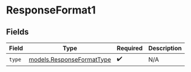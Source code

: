 # ResponseFormat1


## Fields

| Field                                                        | Type                                                         | Required                                                     | Description                                                  |
| ------------------------------------------------------------ | ------------------------------------------------------------ | ------------------------------------------------------------ | ------------------------------------------------------------ |
| `type`                                                       | [models.ResponseFormatType](../models/responseformattype.md) | :heavy_check_mark:                                           | N/A                                                          |